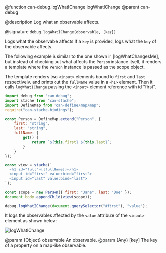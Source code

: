 @function can-debug.logWhatIChange logWhatIChange
@parent can-debug

@description Log what an observable affects.

@signature `debug.logWhatIChange(observable, [key])`

Logs what the observable affects If a `key` is provided, logs what the `key` 
of the observable affects.

The following example is similar to the one shown in [logWhatChangesMe], but 
instead of checking out what affects the `Person` instance itself, it renders a
template where the `Person` instance is passed as the scope object.

The template renders two `<input>` elements bound to `first` and `last` respectively,
and prints out the `fullName` value in a `<h1>` element. Then it calls `logWhatIChange`
passing the `<input>` element reference with id "first".

```js
import debug from "can-debug";
import stache from "can-stache";
import DefineMap from "can-define/map/map";
require("can-stache-bindings");

const Person = DefineMap.extend("Person", {
	first: "string",
	last: "string",
	fullName: {
		get() {
			return `${this.first} ${this.last}`;
		}
	}
});

const view = stache(`
  <h1 id="full">{{fullName}}</h1>
  <input id="first" value:bind="first">
  <input id="last" value:bind="last">
`);

const scope = new Person({ first: "Jane", last: "Doe" });
document.body.appendChild(view(scope));

debug.logWhatIChange(document.querySelector("#first"), "value");
```

It logs the observables affected by the `value` attribute of the `<input>`
element as shown below:

<img class="bit-docs-screenshot" alt="logWhatIChange" src="../node_modules/can-debug/doc/what-i-change.png">

@param {Object} observable An observable.
@param {Any} [key] The key of a property on a map-like observable.
